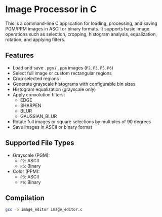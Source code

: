 # Image Processor in C

This is a command-line C application for loading, processing, and saving PGM/PPM images in ASCII or binary formats. It supports basic image operations such as selection, cropping, histogram analysis, equalization, rotation, and applying filters.

## Features

- Load and save `.pgm` / `.ppm` images (`P2`, `P3`, `P5`, `P6`)
- Select full image or custom rectangular regions
- Crop selected regions
- Generate grayscale histograms with configurable bin sizes
- Histogram equalization (grayscale only)
- Apply convolution filters:
  - EDGE
  - SHARPEN
  - BLUR
  - GAUSSIAN_BLUR
- Rotate full images or square selections by multiples of 90 degrees
- Save images in ASCII or binary format

## Supported File Types

- Grayscale (PGM):
  - `P2`: ASCII
  - `P5`: Binary
- Color (PPM):
  - `P3`: ASCII
  - `P6`: Binary

## Compilation

```bash
gcc -o image_editor image_editor.c
